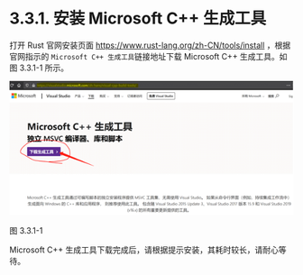 # 3.3.1. 安装 Microsoft C++ 生成工具

打开 Rust 官网安装页面 https://www.rust-lang.org/zh-CN/tools/install ，根据官网指示的 `Microsoft C++ 生成工具`链接地址下载 Microsoft C++ 生成工具。如图 3.3.1-1 所示。

![Microsoft C++ 生成工具](../../css/env/3.3.1-1-visual-cpp-build-tools.png)

图 3.3.1-1

Microsoft C++ 生成工具下载完成后，请根据提示安装，其耗时较长，请耐心等待。

